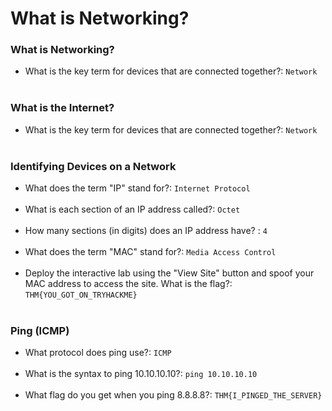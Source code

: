 # What is Networking?

### What is Networking?
- What is the key term for devices that are connected together?: `Network` <br /><br />

### What is the Internet?
- What is the key term for devices that are connected together?: `Network` <br /><br />

### Identifying Devices on a Network
- What does the term "IP" stand for?: `Internet Protocol` <br /><br />
- What is each section of an IP address called?: `Octet` <br /><br />
- How many sections (in digits) does an IP address have? : `4` <br /><br />
- What does the term "MAC" stand for?: `Media Access Control` <br /><br />
- Deploy the interactive lab using the "View Site" button and spoof your MAC address to access the site.  What is the flag?: `THM{YOU_GOT_ON_TRYHACKME}` <br /><br />

### Ping (ICMP)
- What protocol does ping use?: `ICMP` <br /><br />
- What is the syntax to ping 10.10.10.10?: `ping 10.10.10.10` <br /><br />
- What flag do you get when you ping 8.8.8.8?: `THM{I_PINGED_THE_SERVER}` <br /><br />
